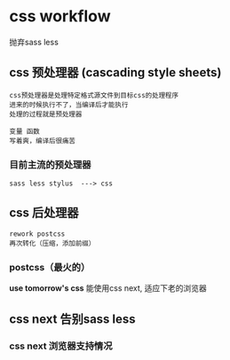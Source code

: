 # css workflow
抛弃sass less

## css 预处理器 (cascading style sheets)
    css预处理器是处理特定格式源文件到目标css的处理程序
    进来的时候执行不了，当编译后才能执行
    处理的过程就是预处理器

    变量 函数
    写着爽，编译后很痛苦
### 目前主流的预处理器
    sass less stylus  ---> css
## css 后处理器
    rework postcss
    再次转化（压缩，添加前缀）
### postcss（最火的）
**use tomorrow's css**
    能使用css next, 适应下老的浏览器

## css next 告别sass less
### css next 浏览器支持情况
